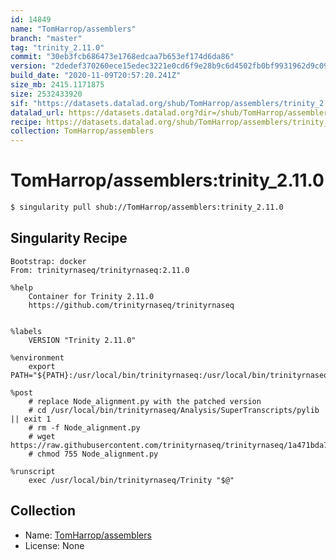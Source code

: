```yaml
---
id: 14849
name: "TomHarrop/assemblers"
branch: "master"
tag: "trinity_2.11.0"
commit: "30eb3fcb686473e1768edcaa7b653ef174d6da86"
version: "2dedef370260ece15edec3221e0cd6f9e28b9c6d4502fb0bf9931962d9c09dba"
build_date: "2020-11-09T20:57:20.241Z"
size_mb: 2415.1171875
size: 2532433920
sif: "https://datasets.datalad.org/shub/TomHarrop/assemblers/trinity_2.11.0/2020-11-09-30eb3fcb-2dedef37/2dedef370260ece15edec3221e0cd6f9e28b9c6d4502fb0bf9931962d9c09dba.sif"
datalad_url: https://datasets.datalad.org?dir=/shub/TomHarrop/assemblers/trinity_2.11.0/2020-11-09-30eb3fcb-2dedef37/
recipe: https://datasets.datalad.org/shub/TomHarrop/assemblers/trinity_2.11.0/2020-11-09-30eb3fcb-2dedef37/Singularity
collection: TomHarrop/assemblers
---
```


# TomHarrop/assemblers:trinity_2.11.0

```bash
$ singularity pull shub://TomHarrop/assemblers:trinity_2.11.0
```

## Singularity Recipe

```singularity
Bootstrap: docker
From: trinityrnaseq/trinityrnaseq:2.11.0

%help
    Container for Trinity 2.11.0
    https://github.com/trinityrnaseq/trinityrnaseq


%labels
    VERSION "Trinity 2.11.0"

%environment
    export PATH="${PATH}:/usr/local/bin/trinityrnaseq:/usr/local/bin/trinityrnaseq/util:/usr/local/bin/trinityrnaseq/util/support_scripts:/usr/local/bin/trinityrnaseq/util/misc"

%post
    # replace Node_alignment.py with the patched version 
    # cd /usr/local/bin/trinityrnaseq/Analysis/SuperTranscripts/pylib || exit 1
    # rm -f Node_alignment.py
    # wget https://raw.githubusercontent.com/trinityrnaseq/trinityrnaseq/1a471bda7cd025090c151c7a01c145acbdf179c6/Analysis/SuperTranscripts/pylib/Node_alignment.py
    # chmod 755 Node_alignment.py

%runscript
    exec /usr/local/bin/trinityrnaseq/Trinity "$@"
```

## Collection

 - Name: [TomHarrop/assemblers](https://github.com/TomHarrop/assemblers)
 - License: None

